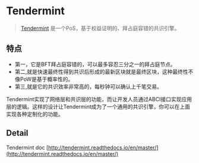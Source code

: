 # Tendermint
> [Tendermint](http://tendermint.readthedocs.io/en/master/)
是一个PoS，基于权益证明的、拜占庭容错的共识引擎。

## 特点
* 第一，它是BFT拜占庭容错的，可以最多容忍三分之一的拜占庭节点。
* 第二,就是快速最终性得到共识后形成的最新区块就是最终区块，这种最终性不像PoW是基于概率性的。
* 第三,就是它的共识效率非常高的，每秒钟可以确认上千笔交易。

Tendermint实现了网络层和共识层的功能，而让开发人员通过ABCI接口实现应用层的逻辑。这样的设计让Tendermint成为了一个通用的共识引擎，你可以在上面实现各种定制化的功能。

## Detail
Tendermint doc [http://tendermint.readthedocs.io/en/master/](http://tendermint.readthedocs.io/en/master/)